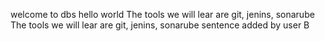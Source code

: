 
welcome to dbs
hello world
The tools we will lear are git, jenins, sonarube
The tools we will lear are git, jenins, sonarube
sentence added by user B
